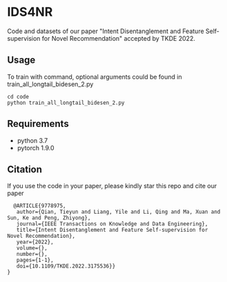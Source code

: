 # IDS4NR
Code and datasets of our paper "Intent Disentanglement and Feature Self-supervision for Novel Recommendation" accepted by TKDE 2022.
## Usage
To train with command, optional arguments could be found in train_all_longtail_bidesen_2.py
```
cd code
python train_all_longtail_bidesen_2.py
```
## Requirements
- python 3.7
- pytorch 1.9.0
## Citation
If you use the code in your paper, please kindly star this repo and cite our paper
```
  @ARTICLE{9778975,  
   author={Qian, Tieyun and Liang, Yile and Li, Qing and Ma, Xuan and Sun, Ke and Peng, Zhiyong},  
   journal={IEEE Transactions on Knowledge and Data Engineering},   
   title={Intent Disentanglement and Feature Self-supervision for Novel Recommendation},   
   year={2022},  
   volume={},  
   number={},  
   pages={1-1},  
   doi={10.1109/TKDE.2022.3175536}}
}
```
